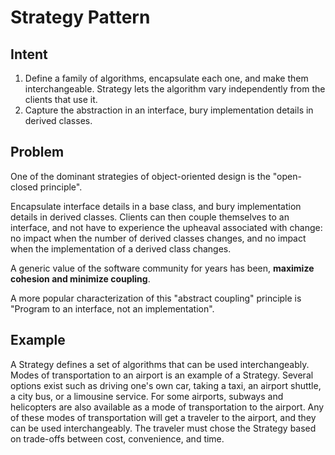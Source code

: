# Strategy Pattern

## Intent
1. Define a family of algorithms, encapsulate each one, and make them interchangeable. Strategy lets the algorithm vary independently from the clients that use it.
2. Capture the abstraction in an interface, bury implementation details in derived classes.

## Problem
One of the dominant strategies of object-oriented design is the "open-closed principle".

Encapsulate interface details in a base class, and bury implementation details in derived classes. Clients can then couple themselves to an interface, and not have to experience the upheaval associated with change: no impact when the number of derived classes changes, and no impact when the implementation of a derived class changes.


A generic value of the software community for years has been,
**maximize cohesion and minimize coupling**.

A more popular characterization of this "abstract coupling" principle is "Program to an interface, not an implementation".

## Example
A Strategy defines a set of algorithms that can be used interchangeably. Modes of transportation to an airport is an example of a Strategy. Several options exist such as driving one's own car, taking a taxi, an airport shuttle, a city bus, or a limousine service. For some airports, subways and helicopters are also available as a mode of transportation to the airport. Any of these modes of transportation will get a traveler to the airport, and they can be used interchangeably. The traveler must chose the Strategy based on trade-offs between cost, convenience, and time.
